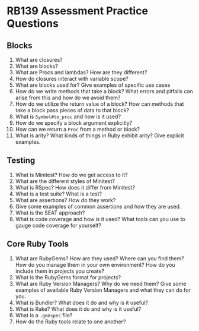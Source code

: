 # RB139 Assessment Practice Questions

## Blocks

1. What are closures?
2. What are blocks?
3. What are Procs and lambdas? How are they different?
4. How do closures interact with variable scope?
5. What are blocks used for? Give examples of specific use cases
6. How do we write methods that take a block? What errors and pitfalls can arise from this and how do we avoid them?
7. How do we utilize the return value of a block? How can methods that take a block pass pieces of data to that block?
8. What is `Symbol#to_proc` and how is it used?
9. How do we specify a block argument explicitly?
10. How can we return a `Proc` from a method or block?
11. What is arity? What kinds of things in Ruby exhibit arity? Give explicit examples.

## Testing

1. What is Minitest? How do we get access to it?
2. What are the different styles of Minitest?
3. What is RSpec? How does it differ from Minitest?
4. What is a test suite? What is a test?
5. What are assertions? How do they work?
6. Give some examples of common assertions and how they are used.
7. What is the SEAT approach?
8. What is code coverage and how is it used? What tools can you use to gauge code coverage for yourself?

## Core Ruby Tools

1. What are RubyGems? How are they used? Where can you find them? How do you manage them in your own environment? How do you include them in projects you create?
2. What is the RubyGems format for projects?
3. What are Ruby Version Managers? Why do we need them? Give some examples of available Ruby Version Managers and what they can do for you.
4. What is Bundler? What does it do and why is it useful?
5. What is Rake? What does it do and why is it useful?
6. What is a `.gemspec` file?
7. How do the Ruby tools relate to one another?